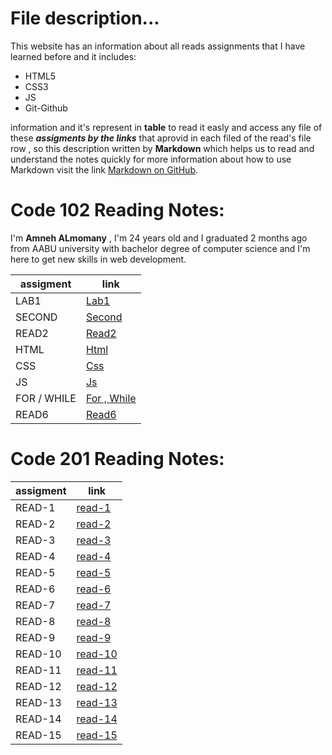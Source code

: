 # File description...
This website has an information about all reads assignments that I have learned before and it includes:
+ HTML5
+ CSS3
+ JS
+ Git-Github

information and it's represent in **table** to read it easly and access any file of these _**assigments by the links**_ that aprovid in each filed of the read's
file row , so this description written by **Markdown** which helps us to read and understand the notes quickly
for more information about how to use Markdown visit the link [Markdown on GitHub](https://docs.github.com/en/github/writing-on-github/getting-started-with-writing-and-formatting-on-github/basic-writing-and-formatting-syntax).

# Code 102 Reading Notes:
 I'm **Amneh ALmomany** , I'm 24 years old and I graduated 2 months ago from AABU university with bachelor degree of computer science and I'm here to get new skills in web development.

 | assigment | link |
 |-----------|--------|
 | LAB1 | [Lab1](lab1.md)|
 | SECOND  | [Second](second.md)|
 | READ2  | [Read2](read2.md)|
 | HTML  | [Html](html.md)|
 | CSS  | [Css](css.md)|
 | JS  | [Js](javascript.md)|
 | FOR / WHILE  | [For , While](javascript2.md)|
  | READ6  | [Read6](read6.md)|

# Code 201 Reading Notes:

 | assigment | link |
 |-----------|--------|
 | READ-1 | [read-1](read-1.md)|
 | READ-2 | [read-2](read-2.md)|
 | READ-3 | [read-3](read-3.md)|
 | READ-4 | [read-4](read-4.md)|
 | READ-5 | [read-5](read-5.md)|
 | READ-6 | [read-6](read-6.md)|
 | READ-7 | [read-7](read-7.md)|
 | READ-8 | [read-8](read-8.md)|
 | READ-9 | [read-9](read-9.md)|
 | READ-10 | [read-10](read-10.md)|
 | READ-11 | [read-11](read-11.md)|
 | READ-12 | [read-12](read-12.md)|
 | READ-13 | [read-13](read-13.md)|
 | READ-14 | [read-14](read-14.md)|
 | READ-15 | [read-15](read-15.md)|
